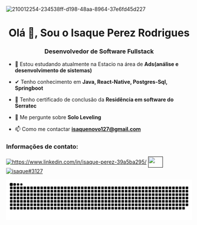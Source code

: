 ![210012254-234538ff-d198-48aa-8964-37e6fd45d227](https://github.com/IsaquePerez/Isaque-Perez/assets/102562033/36ea9e86-07ff-4aa2-adac-e89f9a81d82a)
<h1 align="center">Olá 👋, Sou o Isaque Perez Rodrigues</h1>
<h3 align="center">Desenvolvedor de Software Fullstack</h3>

- 🔭 Estou estudando atualmente na Estacio na área de **Ads(análise e desenvolvimento de sistemas)**

-  ✔ Tenho conhecimento em **Java, React-Native, Postgres-Sql, Springboot**

- 🌱 Tenho certificado de conclusão da **Residência em software do Serratec**

- 💬 Me pergunte sobre **Solo Leveling**

- 📫 Como me contactar **isaquenovo127@gmail.com**

<h3 align="left">Informações de contato:</h3>
<p align="left">
<a href="https://www.linkedin.com/in/isaque-perez-39a5ba295/" target="blank"><img align="center" src="https://raw.githubusercontent.com/rahuldkjain/github-profile-readme-generator/master/src/images/icons/Social/linked-in-alt.svg" alt="https://www.linkedin.com/in/isaque-perez-39a5ba295/" height="30" width="40" /></a>
<a href="" target="blank"><img align="center" src="https://raw.githubusercontent.com/rahuldkjain/github-profile-readme-generator/master/src/images/icons/Social/instagram.svg" alt="" height="30" width="40" /></a>
<a href="isaque#3127" target="blank"><img align="center" src="https://raw.githubusercontent.com/rahuldkjain/github-profile-readme-generator/master/src/images/icons/Social/discord.svg" alt="isaque#3127" height="30" width="40" /></a>
</p>
<picture>
  <source
    media="(prefers-color-scheme: dark)"
    srcset="
      https://raw.githubusercontent.com/platane/snk/output/github-contribution-grid-snake-dark.svg
    "
  />
  <source
    media="(prefers-color-scheme: dark)"
    srcset="
      https://raw.githubusercontent.com/platane/snk/output/github-contribution-grid-snake.svg
    "
  />
  <img
    alt="github contribution grid snake animation"
    src="https://raw.githubusercontent.com/platane/snk/output/github-contribution-grid-snake.svg"
  />
</picture>
